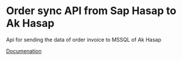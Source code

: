 # Order sync API from Sap Hasap to Ak Hasap

Api for sending the data of order invoice to MSSQL of Ak Hasap

[Documenation]('./docs/order_sync_api.md')